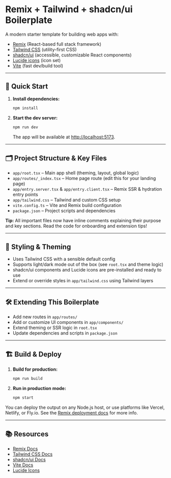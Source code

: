 # Remix + Tailwind + shadcn/ui Boilerplate

A modern starter template for building web apps with:

- [Remix](https://remix.run/) (React-based full stack framework)
- [Tailwind CSS](https://tailwindcss.com/) (utility-first CSS)
- [shadcn/ui](https://ui.shadcn.com/) (accessible, customizable React components)
- [Lucide icons](https://lucide.dev/) (icon set)
- [Vite](https://vitejs.dev/) (fast dev/build tool)

---

## 🚀 Quick Start

1. **Install dependencies:**
   ```sh
   npm install
   ```
2. **Start the dev server:**
   ```sh
   npm run dev
   ```
   The app will be available at [http://localhost:5173](http://localhost:5173).

---

## 🗂️ Project Structure & Key Files

- `app/root.tsx` – Main app shell (theming, layout, global logic)
- `app/routes/_index.tsx` – Home page route (edit this for your landing page)
- `app/entry.server.tsx` & `app/entry.client.tsx` – Remix SSR & hydration entry points
- `app/tailwind.css` – Tailwind and custom CSS setup
- `vite.config.ts` – Vite and Remix build configuration
- `package.json` – Project scripts and dependencies

**Tip:** All important files now have inline comments explaining their purpose and key sections. Read the code for onboarding and extension tips!

---

## 🎨 Styling & Theming

- Uses Tailwind CSS with a sensible default config
- Supports light/dark mode out of the box (see `root.tsx` and theme logic)
- shadcn/ui components and Lucide icons are pre-installed and ready to use
- Extend or override styles in `app/tailwind.css` using Tailwind layers

---

## 🛠️ Extending This Boilerplate

- Add new routes in `app/routes/`
- Add or customize UI components in `app/components/`
- Extend theming or SSR logic in `root.tsx`
- Update dependencies and scripts in `package.json`

---

## 🏗️ Build & Deploy

1. **Build for production:**
   ```sh
   npm run build
   ```
2. **Run in production mode:**
   ```sh
   npm start
   ```

You can deploy the output on any Node.js host, or use platforms like Vercel, Netlify, or Fly.io. See the [Remix deployment docs](https://remix.run/docs/en/main/pages/deployment) for more info.

---

## 📚 Resources

- [Remix Docs](https://remix.run/docs)
- [Tailwind CSS Docs](https://tailwindcss.com/docs)
- [shadcn/ui Docs](https://ui.shadcn.com/docs)
- [Vite Docs](https://vitejs.dev/guide/)
- [Lucide Icons](https://lucide.dev/)
